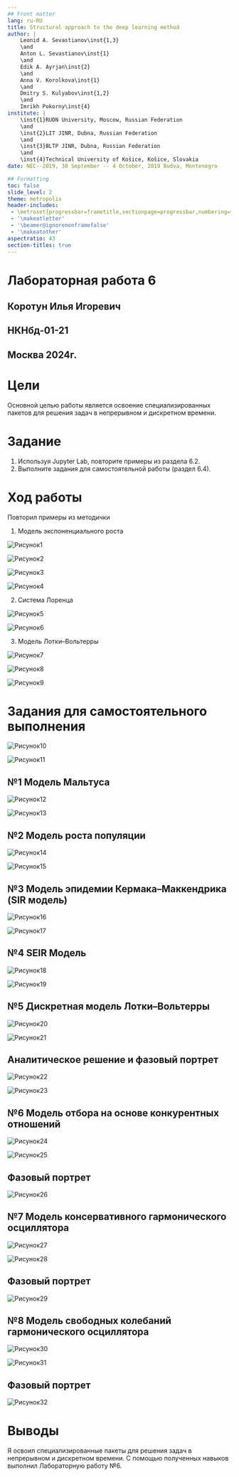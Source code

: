 ```yaml
---
## Front matter
lang: ru-RU
title: Structural approach to the deep learning method
author: |
	Leonid A. Sevastianov\inst{1,3}
	\and
	Anton L. Sevastianov\inst{1}
	\and
	Edik A. Ayrjan\inst{2}
	\and
	Anna V. Korolkova\inst{1}
	\and
	Dmitry S. Kulyabov\inst{1,2}
	\and
	Imrikh Pokorny\inst{4}
institute: |
	\inst{1}RUDN University, Moscow, Russian Federation
	\and
	\inst{2}LIT JINR, Dubna, Russian Federation
	\and
	\inst{3}BLTP JINR, Dubna, Russian Federation
	\and
	\inst{4}Technical University of Košice, Košice, Slovakia
date: NEC--2019, 30 September -- 4 October, 2019 Budva, Montenegro

## Formatting
toc: false
slide_level: 2
theme: metropolis
header-includes: 
 - \metroset{progressbar=frametitle,sectionpage=progressbar,numbering=fraction}
 - '\makeatletter'
 - '\beamer@ignorenonframefalse'
 - '\makeatother'
aspectratio: 43
section-titles: true
---
```



# Лабораторная работа 6

## Коротун Илья Игоревич
## НКНбд-01-21
## Москва 2024г.

# Цели

Основной целью работы является освоение специализированных пакетов для решения задач в непрерывном и дискретном времени.

# Задание

1. Используя Jupyter Lab, повторите примеры из раздела 6.2.
2. Выполните задания для самостоятельной работы (раздел 6.4).


# Ход работы 

Повторил примеры из методички

1. Модель экспоненциального роста

![Рисунок1](image/е1.jpg)

![Рисунок2](image/е2.jpg)

![Рисунок3](image/е3.jpg)

![Рисунок4](image/е4.jpg)


2.  Система Лоренца

![Рисунок5](image/е5.jpg)

![Рисунок6](image/е6.jpg)


3. Модель Лотки–Вольтерры

![Рисунок7](image/е7.jpg)

![Рисунок8](image/е8.jpg)

![Рисунок9](image/е9.jpg)


# Задания для самостоятельного выполнения

![Рисунок10](image/е10.jpg)

![Рисунок11](image/е11.jpg)

## №1 Модель Мальтуса

![Рисунок12](image/е12.jpg)

![Рисунок13](image/е13.jpg)


## №2 Модель роста популяции

![Рисунок14](image/е14.jpg)

![Рисунок15](image/е15.jpg)


## №3 Модель эпидемии Кермака–Маккендрика (SIR модель)

![Рисунок16](image/е16.jpg)

![Рисунок17](image/е17.jpg)


## №4 SEIR Модель

![Рисунок18](image/е18.jpg)

![Рисунок19](image/е19.jpg)


## №5 Дискретная модель Лотки–Вольтерры

![Рисунок20](image/е20.jpg)

![Рисунок21](image/е21.jpg)

## Аналитическое решение и фазовый портрет

![Рисунок22](image/е22.jpg)

![Рисунок23](image/е23.jpg)


## №6 Модель отбора на основе конкурентных отношений

![Рисунок24](image/е24.jpg)

![Рисунок25](image/е25.jpg)

## Фазовый портрет

![Рисунок26](image/е26.jpg)


## №7 Модель консервативного гармонического осциллятора

![Рисунок27](image/е27.jpg)

![Рисунок28](image/е28.jpg)

## Фазовый портрет

![Рисунок29](image/е29.jpg)


## №8 Модель свободных колебаний гармонического осциллятора

![Рисунок30](image/е30.jpg)

![Рисунок31](image/е31.jpg)

## Фазовый портрет

![Рисунок32](image/е32.jpg)


# Выводы

Я освоил специализированные пакеты для решения задач в непрерывном и дискретном времени. С помощью полученных навыков выполнил Лабораторную работу №6.
